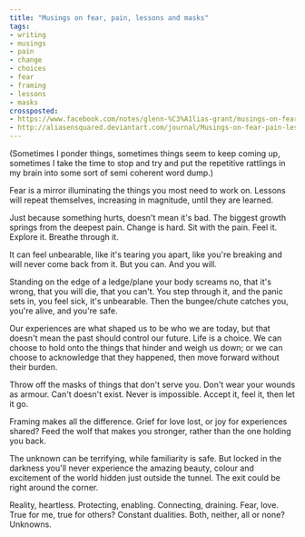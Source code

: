 ```yaml
---
title: "Musings on fear, pain, lessons and masks"
tags:
- writing
- musings
- pain
- change
- choices
- fear
- framing
- lessons
- masks
crossposted:
- https://www.facebook.com/notes/glenn-%C3%A1lias-grant/musings-on-fear-pain-lessons-and-masks/10155067345050968
- http://aliasensquared.deviantart.com/journal/Musings-on-fear-pain-lessons-and-masks-626767089
---
```

(Sometimes I ponder things, sometimes things seem to keep coming up, sometimes I take the time to stop and try and put the repetitive rattlings in my brain into some sort of semi coherent word dump.)

Fear is a mirror illuminating the things you most need to work on. Lessons will repeat themselves, increasing in magnitude, until they are learned.

Just because something hurts, doesn't mean it's bad. The biggest growth springs from the deepest pain. Change is hard. Sit with the pain. Feel it. Explore it. Breathe through it.

It can feel unbearable, like it's tearing you apart, like you're breaking and will never come back from it. But you can. And you will.

Standing on the edge of a ledge/plane your body screams no, that it's wrong, that you will die, that you can't. You step through it, and the panic sets in, you feel sick, it's unbearable. Then the bungee/chute catches you, you're alive, and you're safe.

Our experiences are what shaped us to be who we are today, but that doesn't mean the past should control our future. Life is a choice. We can choose to hold onto the things that hinder and weigh us down; or we can choose to acknowledge that they happened, then move forward without their burden.

Throw off the masks of things that don't serve you. Don't wear your wounds as armour. Can't doesn't exist. Never is impossible. Accept it, feel it, then let it go.

Framing makes all the difference. Grief for love lost, or joy for experiences shared? Feed the wolf that makes you stronger, rather than the one holding you back.

The unknown can be terrifying, while familiarity is safe. But locked in the darkness you'll never experience the amazing beauty, colour and excitement of the world hidden just outside the tunnel. The exit could be right around the corner.

Reality, heartless. Protecting, enabling. Connecting, draining. Fear, love. True for me, true for others? Constant dualities. Both, neither, all or none? Unknowns.
